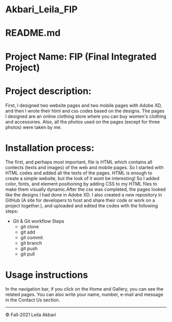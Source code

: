 # Akbari_Leila_FIP
# README.md

# Project Name: FIP (Final Integrated Project)

# Project description:

First, I designed two website pages and two mobile pages with Adobe XD, and then I wrote their html and css codes based on the designs. The pages I designed are an online clothing store where you can buy women's clothing and accessories. Also, all the photos used on the pages (except for three photos) were taken by me.

# Installation process:

The first, and perhaps most important, file is HTML which contains all contects (texts and images) of the web and mobile pages. So I started with HTML codes and added all the texts of the pages. HTML is enough to create a simple website, but the look of it wont be interesting! So I added color, fonts, and element positioning by adding CSS to my HTML files to make them visually dynamic.After the css was completed, the pages looked like the designs I had done in Adobe XD. 
I also created a new repository in GitHub (A site for developers to host and share their code or work on a project together.), and uploaded and edited the codes with the following steps:

* Git & Git workflow Steps
  * git clone
  * git add
  * git commit
  * git branch
  * git push
  * git pull

# Usage instructions

In the navigation bar, if you click on the Home and Gallery, you can see the related pages.
You can also write your name, number, e-mail and message in the Contact Us section.



- - -
© Fall-2021  Leila Akbari

